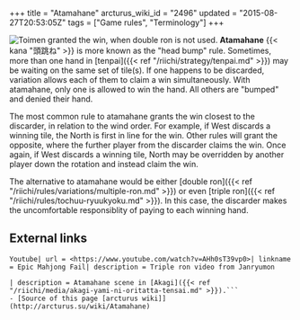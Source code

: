 +++
title = "Atamahane"
arcturus_wiki_id = "2496"
updated = "2015-08-27T20:53:05Z"
tags = ["Game rules", "Terminology"]
+++

![Toimen granted [the win](http://tenhou.net/0/?log=2015011712gm-000b-18445-4f89034e&tw=0&ts=4), when double ron is not used.](Atama_ron.png "Toimen granted the win, when double ron is not used.")
**Atamahane** {{< kana "頭跳ね" >}} is more known as the "head bump" rule. Sometimes, more than one
hand in [tenpai]({{< ref "/riichi/strategy/tenpai.md" >}}) may be waiting on the same set of
tile(s). If one happens to be discarded, variation allows each of them to claim a win
simultaneously. With atamahane, only one is allowed to win the hand. All others are "bumped" and
denied their hand.

The most common rule to atamahane grants the win closest to the discarder, in relation to the wind
order. For example, if West discards a winning tile, the North is first in line for the win. Other
rules will grant the opposite, where the further player from the discarder claims the win. Once
again, if West discards a winning tile, North may be overridden by another player down the rotation
and instead claim the win.

The alternative to atamahane would be either [double
ron]({{< ref "/riichi/rules/variations/multiple-ron.md" >}}) or even [triple
ron]({{< ref "/riichi/rules/tochuu-ryuukyoku.md" >}}). In this case, the discarder makes the
uncomfortable responsiblity of paying to each winning hand.

## External links

`Youtube| url = <https://www.youtube.com/watch?v=AHh0sT39vp0>| linkname = Epic Mahjong Fail| description = Triple ron video from Janryumon`

````Youtube| url = <https://www.youtube.com/watch?v=xIOzGhaz2sg>| linkname = Washizu Goes Through a Variety of motions
| description = Atamahane scene in [Akagi]({{< ref "/riichi/media/akagi-yami-ni-oritatta-tensai.md" >}}).```
- [Source of this page [arcturus wiki]](http://arcturus.su/wiki/Atamahane)
````
